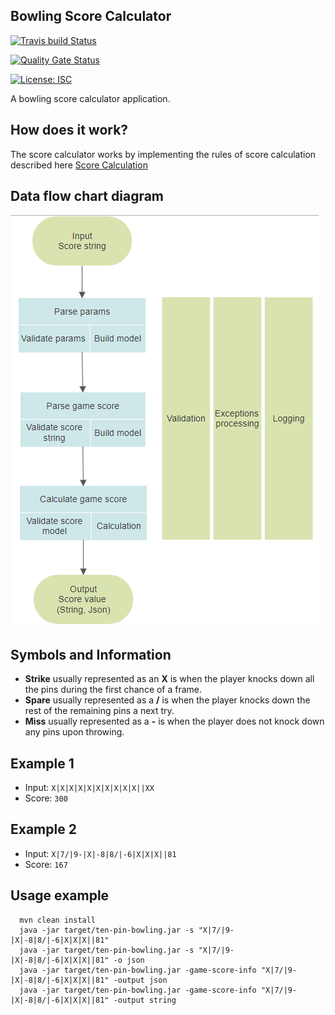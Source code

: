 ## Bowling Score Calculator 

[![Travis build Status](https://travis-ci.org/Vaisman/ten-pin-bowling.svg?branch=master)](https://travis-ci.org/Vaisman/ten-pin-bowling)

[![Quality Gate Status](https://sonarcloud.io/api/project_badges/measure?project=com.h5g%3Aten-pin-bowling&metric=alert_status)](https://sonarcloud.io/dashboard?id=com.h5g%3Aten-pin-bowling)

[![License: ISC](https://img.shields.io/badge/License-MIT-blue.svg)](https://opensource.org/licenses/ISC)

A bowling score calculator application.

## How does it work?

The score calculator works by implementing the rules of score calculation described here [Score Calculation](https://slocums.homestead.com/gamescore.html)

## Data flow chart diagram

![alt text](https://github.com/Vaisman/ten-pin-bowling/blob/master/docs/data_flow_chart.png)

## Symbols and Information
  * **Strike** usually represented as an **X** is when the player knocks down all the pins during the first chance of a frame.
  * **Spare** usually represented as a **/** is when the player knocks down the rest of the remaining pins a next try.
  * **Miss** usually represented as a **-** is when the player does not knock down any pins upon throwing.

## Example 1
 * Input:  ```X|X|X|X|X|X|X|X|X|X||XX ```
 * Score:  ```300 ```
 
## Example 2
  * Input:  ```X|7/|9-|X|-8|8/|-6|X|X|X||81 ```
  * Score:  ```167```
 
## Usage example
 ```
   mvn clean install
   java -jar target/ten-pin-bowling.jar -s "X|7/|9-|X|-8|8/|-6|X|X|X||81"
   java -jar target/ten-pin-bowling.jar -s "X|7/|9-|X|-8|8/|-6|X|X|X||81" -o json
   java -jar target/ten-pin-bowling.jar -game-score-info "X|7/|9-|X|-8|8/|-6|X|X|X||81" -output json
   java -jar target/ten-pin-bowling.jar -game-score-info "X|7/|9-|X|-8|8/|-6|X|X|X||81" -output string
 ```

